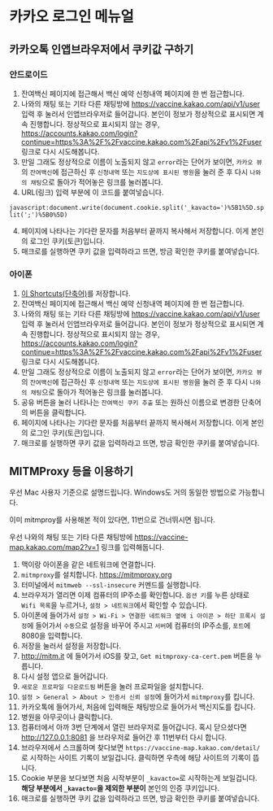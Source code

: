# 카카오 로그인 메뉴얼

## 카카오톡 인앱브라우저에서 쿠키값 구하기
### 안드로이드
1. 잔여백신 페이지에 접근해서 백신 예약 신청내역 페이지에 한 번 접근합니다.
2. 나와의 채팅 또는 기타 다른 채팅방에 https://vaccine.kakao.com/api/v1/user 입력 후 눌러서 인앱브라우저로 들어갑니다. 본인이 정보가 정상적으로 표시되면 계속 진행합니다. 정상적으로 표시되지 않는 경우, https://accounts.kakao.com/login?continue=https%3A%2F%2Fvaccine.kakao.com%2Fapi%2Fv1%2Fuser 링크로 다시 시도해봅니다.  
3. 만일 그래도 정상적으로 이름이 노출되지 않고 `error`라는 단어가 보이면, `카카오 뷰`의 `잔여백신`에 접근하신 후 `신청내역` 또는 `지도상에 표시된 병원`을 눌러 준 후 다시 `나와의 채팅`으로 돌아가 적어놓은 링크를 눌러봅니다.
4. URL(링크) 입력 부분에 이 코드를 붙여넣습니다.

`javascript:document.write(document.cookie.split('_kavacto=')%5B1%5D.split(';')%5B0%5D)`

4. 페이지에 나타나는 기다란 문자를 처음부터 끝까지 복사해서 저장합니다. 이게 본인의 로그인 쿠키(토큰)입니다.
5. 매크로를 실행하면 쿠키 값을 입력하라고 뜨면, 방금 확인한 쿠키를 붙여넣습니다.

### 아이폰
1. [이 Shortcuts(단축어)](https://www.icloud.com/shortcuts/2c447895ed564692974ef5c20de4ae8e)를 저장합니다.
2. 잔여백신 페이지에 접근해서 백신 예약 신청내역 페이지에 한 번 접근합니다.
3. 나와의 채팅 또는 기타 다른 채팅방에 https://vaccine.kakao.com/api/v1/user 입력 후 눌러서 인앱브라우저로 들어갑니다. 본인이 정보가 정상적으로 표시되면 계속 진행합니다. 정상적으로 표시되지 않는 경우, https://accounts.kakao.com/login?continue=https%3A%2F%2Fvaccine.kakao.com%2Fapi%2Fv1%2Fuser 링크로 다시 시도해봅니다.  
4. 만일 그래도 정상적으로 이름이 노출되지 않고 `error`라는 단어가 보이면, `카카오 뷰`의 `잔여백신`에 접근하신 후 `신청내역` 또는 `지도상에 표시된 병원`을 눌러 준 후 다시 `나와의 채팅`으로 돌아가 적어놓은 링크를 눌러봅니다.
5. 공유 버튼을 눌러 나타나는 `잔여백신 쿠키 추출` 또는 원하신 이름으로 변경한 단축어의 버튼을 클릭합니다.
6. 페이지에 나타나는 기다란 문자를 처음부터 끝까지 복사해서 저장합니다. 이게 본인의 로그인 쿠키(토큰)입니다.
7. 매크로를 실행하면 쿠키 값을 입력하라고 뜨면, 방금 확인한 쿠키를 붙여넣습니다.

## MITMProxy 등을 이용하기
우선 Mac 사용자 기준으로 설명드립니다. Windows도 거의 동일한 방법으로 가능합니다.

이미 mitmproy를 사용해본 적이 있다면, 11번으로 건너뛰시면 됩니다.

우선 나와의 채팅 또는 기타 다른 채팅방에 https://vaccine-map.kakao.com/map2?v=1 링크를 입력해둡니다.

1. 맥이랑 아이폰을 같은 네트워크에 연결합니다.
2. `mitmproxy`를 설치합니다. https://mitmproxy.org
3. 터미널에서 `mitmweb --ssl-insecure` 커멘드를 실행합니다.
4. 브라우저가 열리면 이제 컴퓨터의 IP주소를 확인합니다. `옵션 키`를 누른 상태로 `Wifi 목록`을 누르거나, `설정 > 네트워크`에서 확인할 수 있습니다.
5. 아이폰에 들어가서 `설정 > Wi-Fi > 연결한 네트워크 옆에 i 아이콘 > 하단 프록시 설정`에 들어가서 `수동`으로 설정을 바꾸어 주시고 `서버`에 컴퓨터의 IP주소를, `포트`에 8080을 입력합니다.
6. 저장을 눌러서 설정을 저장합니다.
7. http://mitm.it 에 들어가서 iOS를 찾고, `Get mitmproxy-ca-cert.pem` 버튼을 누릅니다.
8. 다시 설정 앱으로 들어갑니다.
9. `새로운 프로파일 다운로드됨` 버튼을 눌러 프로파일을 설치합니다.
10. `설정 > General > About > 인증서 신뢰 설정`에 들어가서 `mitmproxy`를 킵니다.
11. 카카오톡에 들어가서, 처음에 입력해둔 채팅방으로 들어가서 백신지도를 킵니다.
12. 병원을 아무곳이나 클릭합니다.
13. 컴퓨터에서 아까 3번 단계에서 열린 브라우저로 들어갑니다. 혹시 닫으셨다면 http://127.0.0.1:8081 을 브라우저로 들어간 후 11번부터 다시 합니다.
14. 브라우저에서 스크롤하며 찾다보면 `https://vaccine-map.kakao.com/detail/`로 시작하는 사이트 기록이 보일겁니다. 클릭하면 우측에 해당 사이트의 기록이 뜹니다.
15. Cookie 부분을 보다보면 처음 시작부분이 `_kavacto=`로 시작하는게 보일겁니다. **해당 부분에서 `_kavacto=`을 제외한 부분이** 본인의 인증 쿠키입니다.
16. 매크로를 실행하면 쿠키 값을 입력하라고 뜨면, 방금 확인한 쿠키를 붙여넣습니다.
